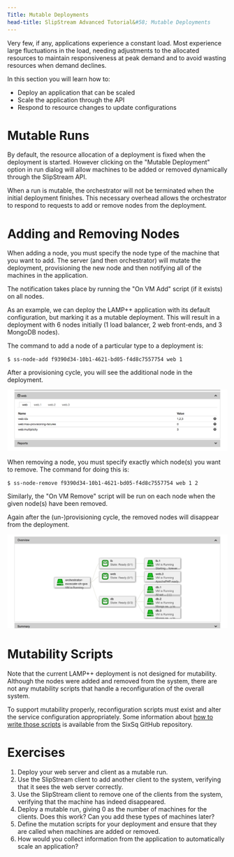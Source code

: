 ```yaml
---
Title: Mutable Deployments
head-title: SlipStream Advanced Tutorial&#58; Mutable Deployments
---
```


Very few, if any, applications experience a constant load.  Most
experience large fluctuations in the load, needing adjustments to the
allocated resources to maintain responsiveness at peak demand and to
avoid wasting resources when demand declines.

In this section you will learn how to:

  - Deploy an application that can be scaled
  - Scale the application through the API
  - Respond to resource changes to update configurations

# Mutable Runs

By default, the resource allocation of a deployment is fixed when the
deployment is started.  However clicking on the "Mutable Deployment"
option in run dialog will allow machines to be added or removed
dynamically through the SlipStream API.

When a run is mutable, the orchestrator will not be terminated when
the initial deployment finishes.  This necessary overhead allows the
orchestrator to respond to requests to add or remove nodes from the
deployment.

# Adding and Removing Nodes

When adding a node, you must specify the node type of the machine that
you want to add.  The server (and then orchestrator) will mutate the
deployment, provisioning the new node and then notifying all of the
machines in the application.

The notification takes place by running the "On VM Add" script (if it
exists) on all nodes.

As an example, we can deploy the LAMP++ application with its default
configuration, but marking it as a mutable deployment.  This will
result in a deployment with 6 nodes initially (1 load balancer, 2 web
front-ends, and 3 MongoDB nodes). 

The command to add a node of a particular type to a deployment is:

    $ ss-node-add f9390d34-10b1-4621-bd05-f4d8c7557754 web 1

After a provisioning cycle, you will see the additional node in the
deployment. 

![LAMP with 1 New Web Node](images/screenshot-lamp-scale-up.png)

When removing a node, you must specify exactly which node(s) you want
to remove.  The command for doing this is:

    $ ss-node-remove f9390d34-10b1-4621-bd05-f4d8c7557754 web 1 2

Similarly, the "On VM Remove" script will be run on each node when the
given node(s) have been removed.

Again after the (un-)provisioning cycle, the removed nodes will
disappear from the deployment. 

![LAMP with Web Nodes Removed](images/screenshot-lamp-scale-down.png)

# Mutability Scripts

Note that the current LAMP++ deployment is not designed for
mutability.  Although the nodes were added and removed from the
system, there are not any mutability scripts that handle a
reconfiguration of the overall system.

To support mutability properly, reconfiguration scripts must exist and
alter the service configuration appropriately.  Some information about
[how to write those scripts][mutability-scripts] is available from the
SixSq GitHub repository.

# Exercises

  1. Deploy your web server and client as a mutable run.
  2. Use the SlipStream client to add another client to the system,
     verifying that it sees the web server correctly. 
  3. Use the SlipStream client to remove one of the clients from the
     system, verifying that the machine has indeed disappeared.
  4. Deploy a mutable run, giving 0 as the number of machines for the
     clients.  Does this work?  Can you add these types of machines
     later? 
  5. Define the mutation scripts for your deployment and ensure that
     they are called when machines are added or removed.
  6. How would you collect information from the application to 
     automatically scale an application?

[mutability-scripts]: https://github.com/slipstream/SlipStreamClient/tree/master/client
